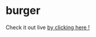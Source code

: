 # burger

Check it out live <a href="https://theeburger.herokuapp.com/burgers">by clicking here !</a> 
